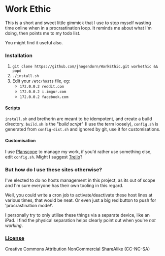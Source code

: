 # Work Ethic

This is a short and sweet little gimmick that I use to stop myself wasting time online
when in a procrastination loop. It reminds me about what I'm doing, then points me to my
todo list.

You might find it useful also.

### Installation

1. `git clone https://github.com/jhogendorn/WorkEthic.git workethic && popd`
2. `./install.sh`
3. Edit your `/etc/hosts` file, eg:
   * `172.0.0.2 reddit.com`
   * `172.0.0.2 i.imgur.com`
   * `172.0.0.2 facebook.com`

#### Scripts

`install.sh` and bretherin are meant to be idempotent, and create a build directory.
`build.sh` is the "*build script*" (I use the term loosely), `config.sh` is generated
from `config-dist.sh` and ignored by git, use it for customisations.

#### Customisation

I use [Planscope](https://planscope.io) to manage my work, if you'd rather use something
else, edit `config.sh`. Might I suggest [Trello](http://trello.com)?


### But how do I use these sites otherwise?

I've elected to do no hosts management in this project, as its out of scope and I'm sure
everyone has their own tooling in this regard.

Well, you could write a cron job to activate/deactivate these host lines at various
times, that would be neat. Or even just a big red button to push for 'procrastination mode!'.

I personally try to only utilise these things via a separate device, like an iPad. I find
the physical separation helps clearly point out when you're *not working*.

### [License](LICENSE.md)

Creative Commons Attribution NonCommercial ShareAlike (CC-NC-SA)
